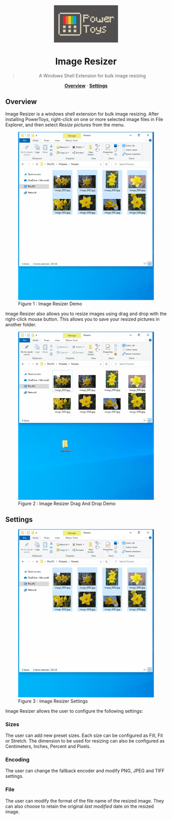 <center>

<img width="200" src="../../../doc/images/Logo.jpg">

# Image Resizer
> A Windows Shell Extension for bulk image resizing

[**Overview**](#overview) · 
[**Settings**](#settings)
</center>

## Overview
Image Resizer is a windows shell extension for bulk image resizing. After installing PowerToys, right-click on one or more selected image files in File Explorer, and then select _Resize pictures_ from the menu.

<figure>
  <img src="../../../doc/images/imageresizer/resizeNormal.gif" alt="Image Resizer Demo" >
  <figcaption>Figure 1 : Image Resizer Demo</figcaption>
</figure>

Image Resizer also allows you to resize images using drag and drop with the right-click mouse button. This allows you to save your resized pictures in another folder.

<figure>
  <img src="../../../doc/images/imageresizer/resizeDragAndDrop.gif" alt="Image Resizer Drag And Drop Demo" >
  <figcaption>Figure 2 : Image Resizer Drag And Drop Demo</figcaption>
</figure>

## Settings

<figure>
  <img src="../../../doc/images/imageresizer/resizeSettings.gif" alt="Image Resizer Settings" >
  <figcaption>Figure 3 : Image Resizer Settings</figcaption>
</figure>

Image Resizer allows the user to configure the following settings:

### Sizes
The user can add new preset sizes. Each size can be configured as Fill, Fit or Stretch. The dimension to be used for resizing can also be configured as Centimeters, Inches, Percent and Pixels.

### Encoding
The user can change the fallback encoder and modify PNG, JPEG and TIFF settings.

### File
The user can modify the format of the file name of the resized image. They can also choose to retain the original _last modified_ date on the resized image.